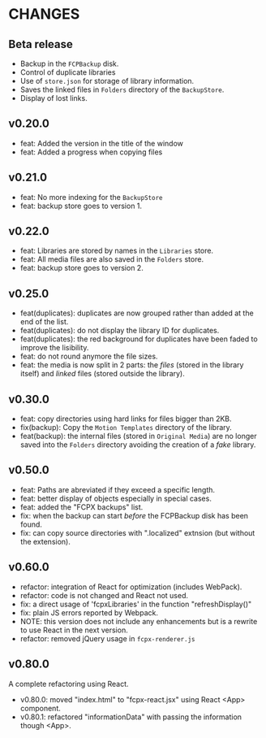 CHANGES
=======

Beta release
------------

* Backup in the `FCPBackup` disk.
* Control of duplicate libraries
* Use of `store.json` for storage of library information.
* Saves the linked files in `Folders` directory of the `BackupStore`. 
* Display of lost links.

v0.20.0
-------

* feat: Added the version in the title of the window
* feat: Added a progress when copying files

v0.21.0
-------

* feat: No more indexing for the `BackupStore`
* feat: backup store goes to version 1.

v0.22.0
-------

* feat: Libraries are stored by names in the `Libraries` store.
* feat: All media files are also saved in the `Folders` store.
* feat: backup store goes to version 2.

v0.25.0
-------

* feat(duplicates): duplicates are now grouped rather than added at the end of the list.
* feat(duplicates): do not display the library ID for duplicates.
* feat(duplicates): the red background for duplicates have been faded to improve the lisibility.
* feat: do not round anymore the file sizes.
* feat: the media is now split in 2 parts: the _files_ (stored in the library itself) and  _linked_  files (stored outside the library).

v0.30.0
-------

* feat: copy  directories using hard links for files bigger than 2KB.
* fix(backup): Copy the `Motion Templates` directory of the library.
* feat(backup): the internal files (stored in `Original Media`) are no longer saved into the `Folders` directory avoiding the creation of a _fake_ library.

v0.50.0
-------

* feat: Paths are abreviated if they exceed a specific length.
* feat: better display of objects especially in special cases.
* feat: added the "FCPX backups" list.
* fix: when the backup can start _before_ the FCPBackup disk has been found.
* fix: can copy source directories with ".localized" extnsion (but without the extension).

v0.60.0
-------

* refactor: integration of React for optimization (includes WebPack).
* refactor: code is not changed and React not used.
* fix: a direct usage of 'fcpxLibraries' in the function "refreshDisplay()"
* fix: plain JS errors reported by Webpack.
* NOTE: this version does not include any enhancements but is a rewrite to use React in the next version.
* refactor: removed jQuery usage in `fcpx-renderer.js`

v0.80.0
-------

A complete refactoring using React.

* v0.80.0: moved "index.html" to "fcpx-react.jsx" using React &lt;App&gt; component.
* v0.80.1: refactored "informationData" with passing the information though &lt;App&gt;.



